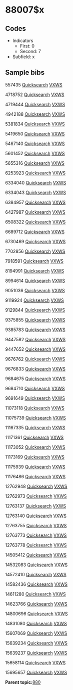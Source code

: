 # 88007$x

## Codes

-   Indicators
    -   First: 0
    -   Second: 7
-   Subfield: x

## Sample bibs

557435 [Quicksearch](https://search.library.yale.edu/catalog/557435) [VXWS](http://prodorbis.library.yale.edu:7014/vxws/GetHoldingsService?bibId=557435)

4718752 [Quicksearch](https://search.library.yale.edu/catalog/4718752) [VXWS](http://prodorbis.library.yale.edu:7014/vxws/GetHoldingsService?bibId=4718752)

4719444 [Quicksearch](https://search.library.yale.edu/catalog/4719444) [VXWS](http://prodorbis.library.yale.edu:7014/vxws/GetHoldingsService?bibId=4719444)

4942188 [Quicksearch](https://search.library.yale.edu/catalog/4942188) [VXWS](http://prodorbis.library.yale.edu:7014/vxws/GetHoldingsService?bibId=4942188)

5381834 [Quicksearch](https://search.library.yale.edu/catalog/5381834) [VXWS](http://prodorbis.library.yale.edu:7014/vxws/GetHoldingsService?bibId=5381834)

5419650 [Quicksearch](https://search.library.yale.edu/catalog/5419650) [VXWS](http://prodorbis.library.yale.edu:7014/vxws/GetHoldingsService?bibId=5419650)

5467140 [Quicksearch](https://search.library.yale.edu/catalog/5467140) [VXWS](http://prodorbis.library.yale.edu:7014/vxws/GetHoldingsService?bibId=5467140)

5601452 [Quicksearch](https://search.library.yale.edu/catalog/5601452) [VXWS](http://prodorbis.library.yale.edu:7014/vxws/GetHoldingsService?bibId=5601452)

5655316 [Quicksearch](https://search.library.yale.edu/catalog/5655316) [VXWS](http://prodorbis.library.yale.edu:7014/vxws/GetHoldingsService?bibId=5655316)

6253923 [Quicksearch](https://search.library.yale.edu/catalog/6253923) [VXWS](http://prodorbis.library.yale.edu:7014/vxws/GetHoldingsService?bibId=6253923)

6334040 [Quicksearch](https://search.library.yale.edu/catalog/6334040) [VXWS](http://prodorbis.library.yale.edu:7014/vxws/GetHoldingsService?bibId=6334040)

6334043 [Quicksearch](https://search.library.yale.edu/catalog/6334043) [VXWS](http://prodorbis.library.yale.edu:7014/vxws/GetHoldingsService?bibId=6334043)

6384957 [Quicksearch](https://search.library.yale.edu/catalog/6384957) [VXWS](http://prodorbis.library.yale.edu:7014/vxws/GetHoldingsService?bibId=6384957)

6427987 [Quicksearch](https://search.library.yale.edu/catalog/6427987) [VXWS](http://prodorbis.library.yale.edu:7014/vxws/GetHoldingsService?bibId=6427987)

6508322 [Quicksearch](https://search.library.yale.edu/catalog/6508322) [VXWS](http://prodorbis.library.yale.edu:7014/vxws/GetHoldingsService?bibId=6508322)

6689712 [Quicksearch](https://search.library.yale.edu/catalog/6689712) [VXWS](http://prodorbis.library.yale.edu:7014/vxws/GetHoldingsService?bibId=6689712)

6730469 [Quicksearch](https://search.library.yale.edu/catalog/6730469) [VXWS](http://prodorbis.library.yale.edu:7014/vxws/GetHoldingsService?bibId=6730469)

7702856 [Quicksearch](https://search.library.yale.edu/catalog/7702856) [VXWS](http://prodorbis.library.yale.edu:7014/vxws/GetHoldingsService?bibId=7702856)

7918591 [Quicksearch](https://search.library.yale.edu/catalog/7918591) [VXWS](http://prodorbis.library.yale.edu:7014/vxws/GetHoldingsService?bibId=7918591)

8194991 [Quicksearch](https://search.library.yale.edu/catalog/8194991) [VXWS](http://prodorbis.library.yale.edu:7014/vxws/GetHoldingsService?bibId=8194991)

8994614 [Quicksearch](https://search.library.yale.edu/catalog/8994614) [VXWS](http://prodorbis.library.yale.edu:7014/vxws/GetHoldingsService?bibId=8994614)

9051036 [Quicksearch](https://search.library.yale.edu/catalog/9051036) [VXWS](http://prodorbis.library.yale.edu:7014/vxws/GetHoldingsService?bibId=9051036)

9119924 [Quicksearch](https://search.library.yale.edu/catalog/9119924) [VXWS](http://prodorbis.library.yale.edu:7014/vxws/GetHoldingsService?bibId=9119924)

9129844 [Quicksearch](https://search.library.yale.edu/catalog/9129844) [VXWS](http://prodorbis.library.yale.edu:7014/vxws/GetHoldingsService?bibId=9129844)

9375855 [Quicksearch](https://search.library.yale.edu/catalog/9375855) [VXWS](http://prodorbis.library.yale.edu:7014/vxws/GetHoldingsService?bibId=9375855)

9385783 [Quicksearch](https://search.library.yale.edu/catalog/9385783) [VXWS](http://prodorbis.library.yale.edu:7014/vxws/GetHoldingsService?bibId=9385783)

9447582 [Quicksearch](https://search.library.yale.edu/catalog/9447582) [VXWS](http://prodorbis.library.yale.edu:7014/vxws/GetHoldingsService?bibId=9447582)

9447652 [Quicksearch](https://search.library.yale.edu/catalog/9447652) [VXWS](http://prodorbis.library.yale.edu:7014/vxws/GetHoldingsService?bibId=9447652)

9676762 [Quicksearch](https://search.library.yale.edu/catalog/9676762) [VXWS](http://prodorbis.library.yale.edu:7014/vxws/GetHoldingsService?bibId=9676762)

9676833 [Quicksearch](https://search.library.yale.edu/catalog/9676833) [VXWS](http://prodorbis.library.yale.edu:7014/vxws/GetHoldingsService?bibId=9676833)

9684675 [Quicksearch](https://search.library.yale.edu/catalog/9684675) [VXWS](http://prodorbis.library.yale.edu:7014/vxws/GetHoldingsService?bibId=9684675)

9684710 [Quicksearch](https://search.library.yale.edu/catalog/9684710) [VXWS](http://prodorbis.library.yale.edu:7014/vxws/GetHoldingsService?bibId=9684710)

9691649 [Quicksearch](https://search.library.yale.edu/catalog/9691649) [VXWS](http://prodorbis.library.yale.edu:7014/vxws/GetHoldingsService?bibId=9691649)

11073118 [Quicksearch](https://search.library.yale.edu/catalog/11073118) [VXWS](http://prodorbis.library.yale.edu:7014/vxws/GetHoldingsService?bibId=11073118)

11075739 [Quicksearch](https://search.library.yale.edu/catalog/11075739) [VXWS](http://prodorbis.library.yale.edu:7014/vxws/GetHoldingsService?bibId=11075739)

11167335 [Quicksearch](https://search.library.yale.edu/catalog/11167335) [VXWS](http://prodorbis.library.yale.edu:7014/vxws/GetHoldingsService?bibId=11167335)

11171361 [Quicksearch](https://search.library.yale.edu/catalog/11171361) [VXWS](http://prodorbis.library.yale.edu:7014/vxws/GetHoldingsService?bibId=11171361)

11173052 [Quicksearch](https://search.library.yale.edu/catalog/11173052) [VXWS](http://prodorbis.library.yale.edu:7014/vxws/GetHoldingsService?bibId=11173052)

11173169 [Quicksearch](https://search.library.yale.edu/catalog/11173169) [VXWS](http://prodorbis.library.yale.edu:7014/vxws/GetHoldingsService?bibId=11173169)

11175939 [Quicksearch](https://search.library.yale.edu/catalog/11175939) [VXWS](http://prodorbis.library.yale.edu:7014/vxws/GetHoldingsService?bibId=11175939)

11176486 [Quicksearch](https://search.library.yale.edu/catalog/11176486) [VXWS](http://prodorbis.library.yale.edu:7014/vxws/GetHoldingsService?bibId=11176486)

12762948 [Quicksearch](https://search.library.yale.edu/catalog/12762948) [VXWS](http://prodorbis.library.yale.edu:7014/vxws/GetHoldingsService?bibId=12762948)

12762973 [Quicksearch](https://search.library.yale.edu/catalog/12762973) [VXWS](http://prodorbis.library.yale.edu:7014/vxws/GetHoldingsService?bibId=12762973)

12763137 [Quicksearch](https://search.library.yale.edu/catalog/12763137) [VXWS](http://prodorbis.library.yale.edu:7014/vxws/GetHoldingsService?bibId=12763137)

12763140 [Quicksearch](https://search.library.yale.edu/catalog/12763140) [VXWS](http://prodorbis.library.yale.edu:7014/vxws/GetHoldingsService?bibId=12763140)

12763755 [Quicksearch](https://search.library.yale.edu/catalog/12763755) [VXWS](http://prodorbis.library.yale.edu:7014/vxws/GetHoldingsService?bibId=12763755)

12763773 [Quicksearch](https://search.library.yale.edu/catalog/12763773) [VXWS](http://prodorbis.library.yale.edu:7014/vxws/GetHoldingsService?bibId=12763773)

12763778 [Quicksearch](https://search.library.yale.edu/catalog/12763778) [VXWS](http://prodorbis.library.yale.edu:7014/vxws/GetHoldingsService?bibId=12763778)

14505412 [Quicksearch](https://search.library.yale.edu/catalog/14505412) [VXWS](http://prodorbis.library.yale.edu:7014/vxws/GetHoldingsService?bibId=14505412)

14532083 [Quicksearch](https://search.library.yale.edu/catalog/14532083) [VXWS](http://prodorbis.library.yale.edu:7014/vxws/GetHoldingsService?bibId=14532083)

14572410 [Quicksearch](https://search.library.yale.edu/catalog/14572410) [VXWS](http://prodorbis.library.yale.edu:7014/vxws/GetHoldingsService?bibId=14572410)

14582436 [Quicksearch](https://search.library.yale.edu/catalog/14582436) [VXWS](http://prodorbis.library.yale.edu:7014/vxws/GetHoldingsService?bibId=14582436)

14611280 [Quicksearch](https://search.library.yale.edu/catalog/14611280) [VXWS](http://prodorbis.library.yale.edu:7014/vxws/GetHoldingsService?bibId=14611280)

14623766 [Quicksearch](https://search.library.yale.edu/catalog/14623766) [VXWS](http://prodorbis.library.yale.edu:7014/vxws/GetHoldingsService?bibId=14623766)

14800696 [Quicksearch](https://search.library.yale.edu/catalog/14800696) [VXWS](http://prodorbis.library.yale.edu:7014/vxws/GetHoldingsService?bibId=14800696)

14831080 [Quicksearch](https://search.library.yale.edu/catalog/14831080) [VXWS](http://prodorbis.library.yale.edu:7014/vxws/GetHoldingsService?bibId=14831080)

15607069 [Quicksearch](https://search.library.yale.edu/catalog/15607069) [VXWS](http://prodorbis.library.yale.edu:7014/vxws/GetHoldingsService?bibId=15607069)

15639234 [Quicksearch](https://search.library.yale.edu/catalog/15639234) [VXWS](http://prodorbis.library.yale.edu:7014/vxws/GetHoldingsService?bibId=15639234)

15639237 [Quicksearch](https://search.library.yale.edu/catalog/15639237) [VXWS](http://prodorbis.library.yale.edu:7014/vxws/GetHoldingsService?bibId=15639237)

15658114 [Quicksearch](https://search.library.yale.edu/catalog/15658114) [VXWS](http://prodorbis.library.yale.edu:7014/vxws/GetHoldingsService?bibId=15658114)

15695657 [Quicksearch](https://search.library.yale.edu/catalog/15695657) [VXWS](http://prodorbis.library.yale.edu:7014/vxws/GetHoldingsService?bibId=15695657)

**Parent topic:**[880](../../tags/880/880.md)

